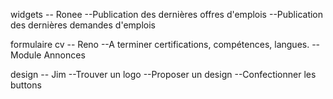 widgets -- Ronee
--Publication des dernières offres d'emplois
--Publication des dernières demandes d'emplois

formulaire cv -- Reno
--A terminer certifications, compétences, langues.
--Module Annonces

design -- Jim
--Trouver un logo
--Proposer un design
--Confectionner les buttons